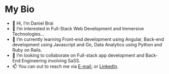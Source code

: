 # My Bio 

- 👋 Hi, I’m Daniel Brai
- 👀 I’m interested in Full-Stack Web Development and Immersive Technologies...
- 🌱 I’m currently learning Front-end development using Angular, Back-end development using Javascript and Go, Data Analytics using Python and Ruby on Rails.
- 💞️ I’m looking to collaborate on Full-stack app development and Back-End Engineering involving SaSS.
- 📫 You can out to reach me via [E-mail](mailto:braidaniel2001@gmail.com), or [LinkedIn](https://www.linkedin.com/in/daniel-brai-12baa21a3/).
<!--
**Daniel-Brai/Daniel-Brai** is a ✨ _special_ ✨ repository because its `README.md` (this file) appears on your GitHub profile.

Here are some ideas to get you started:

- 🔭 I’m currently working on ...
- 🌱 I’m currently learning ...
- 👯 I’m looking to collaborate on ...
- 🤔 I’m looking for help with ...
- 💬 Ask me about ...
- 📫 How to reach me: ...
- 😄 Pronouns: ...
- ⚡ Fun fact: ...
-->
